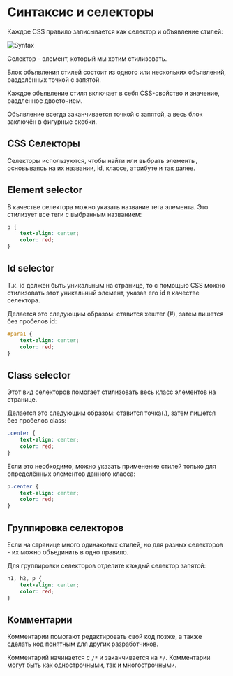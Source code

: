 # Синтаксис и селекторы
Каждое CSS правило записывается как селектор и объявление стилей:

![Syntax](https://www.w3schools.com/css/selector.gif)

Селектор - элемент, который мы хотим стилизовать.

Блок объявления стилей состоит из одного или нескольких объявлений, разделённых точкой с запятой.

Каждое объявление стиля включает в себя CSS-свойство и значение, раздленное двоеточием.

Объявление всегда заканчивается точкой с запятой, а весь блок заключён в фигурные скобки.

## CSS Селекторы
Селекторы используются, чтобы найти или выбрать элементы, основываясь на их названии, id, классе, атрибуте и так далее.

## Element selector
В качестве селектора можно указать название тега элемента. Это стилизует все теги с выбранным названием:
```css
p {
    text-align: center;
    color: red;
}
```

## Id selector
Т.к. id должен быть уникальным на странице, то с помощью CSS можно стилизовать этот уникальный элемент, указав его id в качестве селектора.

Делается это следующим образом: ставится хештег (#), затем пишется без пробелов id:
```css
#para1 {
    text-align: center;
    color: red;
}
```

## Class selector
Этот вид селекторов помогает стилизовать весь класс элементов на странице.

Делается это следующим образом: ставится точка(.), затем пишется без пробелов class:
```css
.center {
    text-align: center;
    color: red;
}
```

Если это необходимо, можно указать применение стилей только для определённых элементов данного класса:
```css
p.center {
    text-align: center;
    color: red;
}
```

## Группировка селекторов
Если на странице много одинаковых стилей, но для разных селекторов - их можно объединить в одно правило.

Для группировки селекторов отделите каждый селектор запятой:
```css
h1, h2, p {
    text-align: center;
    color: red;
}
```

## Комментарии
Комментарии помогают редактировать свой код позже, а также сделать код понятным для других разработчиков.

Комментарий начинается с `/*` и заканчивается на `*/`. Комментарии могут быть как однострочными, так и многострочными.
